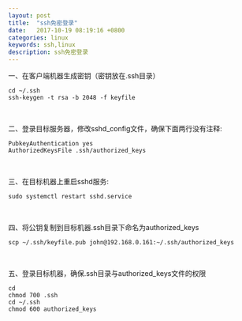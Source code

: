 ```yaml
---
layout: post
title:  "ssh免密登录"
date:   2017-10-19 08:19:16 +0800
categories: linux
keywords: ssh,linux
description: ssh免密登录
---
```

一、在客户端机器生成密钥（密钥放在.ssh目录）

```shell
cd ~/.ssh
ssh-keygen -t rsa -b 2048 -f keyfile
```

<br/>

二、登录目标服务器，修改sshd_config文件，确保下面两行没有注释:

```shell
PubkeyAuthentication yes
AuthorizedKeysFile .ssh/authorized_keys
```

<br/>

三、在目标机器上重启sshd服务:

```shell
sudo systemctl restart sshd.service
```

<br/>

四、将公钥复制到目标机器.ssh目录下命名为authorized_keys

```shell
scp ~/.ssh/keyfile.pub john@192.168.0.161:~/.ssh/authorized_keys
```

<br/>

五、登录目标机器，确保.ssh目录与authorized_keys文件的权限

```shell
cd
chmod 700 .ssh
cd ~/.ssh
chmod 600 authorized_keys
```

